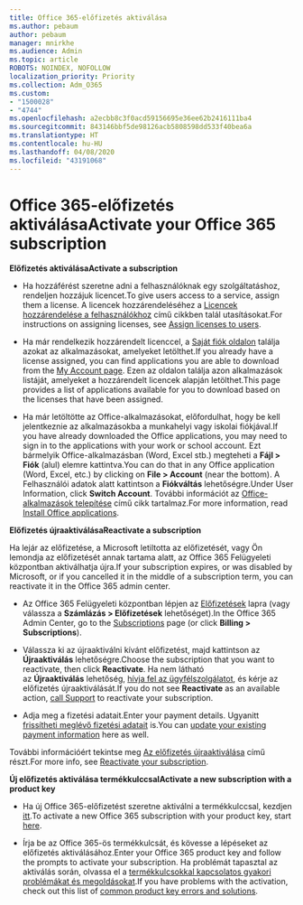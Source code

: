 ```yaml
---
title: Office 365-előfizetés aktiválása
ms.author: pebaum
author: pebaum
manager: mnirkhe
ms.audience: Admin
ms.topic: article
ROBOTS: NOINDEX, NOFOLLOW
localization_priority: Priority
ms.collection: Adm_O365
ms.custom:
- "1500028"
- "4744"
ms.openlocfilehash: a2ecbb8c3f0acd59156695e36ee62b2416111ba4
ms.sourcegitcommit: 843146bbf5de98126acb5808598dd533f40bea6a
ms.translationtype: HT
ms.contentlocale: hu-HU
ms.lasthandoff: 04/08/2020
ms.locfileid: "43191068"
---
```

# <a name="activate-your-office-365-subscription"></a><span data-ttu-id="9c715-102">Office 365-előfizetés aktiválása</span><span class="sxs-lookup"><span data-stu-id="9c715-102">Activate your Office 365 subscription</span></span>

<span data-ttu-id="9c715-103">**Előfizetés aktiválása**</span><span class="sxs-lookup"><span data-stu-id="9c715-103">**Activate a subscription**</span></span>

- <span data-ttu-id="9c715-104">Ha hozzáférést szeretne adni a felhasználóknak egy szolgáltatáshoz, rendeljen hozzájuk licencet.</span><span class="sxs-lookup"><span data-stu-id="9c715-104">To give users access to a service, assign them a license.</span></span> <span data-ttu-id="9c715-105">A licencek hozzárendeléséhez a [Licencek hozzárendelése a felhasználókhoz](https://docs.microsoft.com/microsoft-365/admin/manage/assign-licenses-to-users?view=o365-worldwide) című cikkben talál utasításokat.</span><span class="sxs-lookup"><span data-stu-id="9c715-105">For instructions on assigning licenses, see [Assign licenses to users](https://docs.microsoft.com/microsoft-365/admin/manage/assign-licenses-to-users?view=o365-worldwide).</span></span>

- <span data-ttu-id="9c715-106">Ha már rendelkezik hozzárendelt licenccel, a [Saját fiók oldalon](https://portal.office.com/account/#installs) találja azokat az alkalmazásokat, amelyeket letölthet.</span><span class="sxs-lookup"><span data-stu-id="9c715-106">If you already have a license assigned, you can find applications you are able to download from the [My Account page](https://portal.office.com/account/#installs).</span></span> <span data-ttu-id="9c715-107">Ezen az oldalon találja azon alkalmazások listáját, amelyeket a hozzárendelt licencek alapján letölthet.</span><span class="sxs-lookup"><span data-stu-id="9c715-107">This page provides a list of applications available for you to download based on the licenses that have been assigned.</span></span>

- <span data-ttu-id="9c715-108">Ha már letöltötte az Office-alkalmazásokat, előfordulhat, hogy be kell jelentkeznie az alkalmazásokba a munkahelyi vagy iskolai fiókjával.</span><span class="sxs-lookup"><span data-stu-id="9c715-108">If you have already downloaded the Office applications, you may need to sign in to the applications with your work or school account.</span></span> <span data-ttu-id="9c715-109">Ezt bármelyik Office-alkalmazásban (Word, Excel stb.) megteheti a **Fájl > Fiók** (alul) elemre kattintva.</span><span class="sxs-lookup"><span data-stu-id="9c715-109">You can do that in any Office application (Word, Excel, etc.) by clicking on **File > Account** (near the bottom).</span></span> <span data-ttu-id="9c715-110">A Felhasználói adatok alatt kattintson a **Fiókváltás** lehetőségre.</span><span class="sxs-lookup"><span data-stu-id="9c715-110">Under User Information, click **Switch Account**.</span></span> <span data-ttu-id="9c715-111">További információt az [Office-alkalmazások telepítése](https://docs.microsoft.com/microsoft-365/admin/setup/install-applications) című cikk tartalmaz.</span><span class="sxs-lookup"><span data-stu-id="9c715-111">For more information, read [Install Office applications](https://docs.microsoft.com/microsoft-365/admin/setup/install-applications).</span></span>

<span data-ttu-id="9c715-112">**Előfizetés újraaktiválása**</span><span class="sxs-lookup"><span data-stu-id="9c715-112">**Reactivate a subscription**</span></span>

<span data-ttu-id="9c715-113">Ha lejár az előfizetése, a Microsoft letiltotta az előfizetését, vagy Ön lemondja az előfizetését annak tartama alatt, az Office 365 Felügyeleti központban aktiválhatja újra.</span><span class="sxs-lookup"><span data-stu-id="9c715-113">If your subscription expires, or was disabled by Microsoft, or if you cancelled it in the middle of a subscription term, you can reactivate it in the Office 365 admin center.</span></span>

- <span data-ttu-id="9c715-114">Az Office 365 Felügyeleti központban lépjen az [Előfizetések](https://go.microsoft.com/fwlink/p/?linkid=842054) lapra (vagy válassza a **Számlázás > Előfizetések** lehetőséget).</span><span class="sxs-lookup"><span data-stu-id="9c715-114">In the Office 365 Admin Center, go to the [Subscriptions](https://go.microsoft.com/fwlink/p/?linkid=842054) page (or click **Billing > Subscriptions**).</span></span>

- <span data-ttu-id="9c715-115">Válassza ki az újraaktiválni kívánt előfizetést, majd kattintson az **Újraaktiválás** lehetőségre.</span><span class="sxs-lookup"><span data-stu-id="9c715-115">Choose the subscription that you want to reactivate, then click **Reactivate**.</span></span> <span data-ttu-id="9c715-116">Ha nem látható az **Újraaktiválás** lehetőség, [hívja fel az ügyfélszolgálatot](https://support.office.com/article/call-support-32a17ca7-6fa0-4870-8a8d-e25ba4ccfd4b), és kérje az előfizetés újraaktiválását.</span><span class="sxs-lookup"><span data-stu-id="9c715-116">If you do not see **Reactivate** as an available action, [call Support](https://support.office.com/article/call-support-32a17ca7-6fa0-4870-8a8d-e25ba4ccfd4b) to reactivate your subscription.</span></span>

- <span data-ttu-id="9c715-117">Adja meg a fizetési adatait.</span><span class="sxs-lookup"><span data-stu-id="9c715-117">Enter your payment details.</span></span> <span data-ttu-id="9c715-118">Ugyanitt [frissítheti meglévő fizetési adatait](https://docs.microsoft.com/microsoft-365/commerce/billing-and-payments/add-update-or-remove-credit-card-or-bank-account?view=o365-worldwide) is.</span><span class="sxs-lookup"><span data-stu-id="9c715-118">You can [update your existing payment information](https://docs.microsoft.com/microsoft-365/commerce/billing-and-payments/add-update-or-remove-credit-card-or-bank-account?view=o365-worldwide) here as well.</span></span>

<span data-ttu-id="9c715-119">További információért tekintse meg [Az előfizetés újraaktiválása](https://docs.microsoft.com/office365/admin/subscriptions-and-billing/reactivate-your-subscription) című részt.</span><span class="sxs-lookup"><span data-stu-id="9c715-119">For more info, see [Reactivate your subscription](https://docs.microsoft.com/office365/admin/subscriptions-and-billing/reactivate-your-subscription).</span></span>

<span data-ttu-id="9c715-120">**Új előfizetés aktiválása termékkulccsal**</span><span class="sxs-lookup"><span data-stu-id="9c715-120">**Activate a new subscription with a product key**</span></span>

- <span data-ttu-id="9c715-121">Ha új Office 365-előfizetést szeretne aktiválni a termékkulccsal, kezdjen [itt](https://support.office.com/article/where-to-enter-your-office-product-key-0a82e5ae-739e-4b92-a6f4-2ec780c185db).</span><span class="sxs-lookup"><span data-stu-id="9c715-121">To activate a new Office 365 subscription with your product key, start [here](https://support.office.com/article/where-to-enter-your-office-product-key-0a82e5ae-739e-4b92-a6f4-2ec780c185db).</span></span>

- <span data-ttu-id="9c715-122">Írja be az Office 365-ös termékkulcsát, és kövesse a lépéseket az előfizetés aktiválásához.</span><span class="sxs-lookup"><span data-stu-id="9c715-122">Enter your Office 365 product key and follow the prompts to activate your subscription.</span></span> <span data-ttu-id="9c715-123">Ha problémát tapasztal az aktiválás során, olvassa el a [termékkulcsokkal kapcsolatos gyakori problémákat és megoldásokat](https://docs.microsoft.com/microsoft-365/commerce/product-key-errors-and-solutions).</span><span class="sxs-lookup"><span data-stu-id="9c715-123">If you have problems with the activation, check out this list of [common product key errors and solutions](https://docs.microsoft.com/microsoft-365/commerce/product-key-errors-and-solutions).</span></span>
